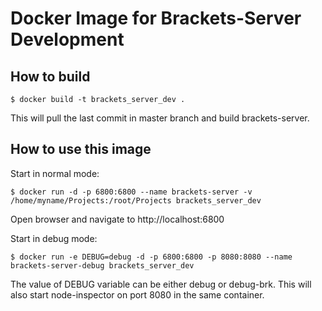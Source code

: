 Docker Image for Brackets-Server Development
============================================

How to build
------------

    $ docker build -t brackets_server_dev .
    
This will pull the last commit in master branch and build brackets-server.

How to use this image
---------------------

Start in normal mode:

    $ docker run -d -p 6800:6800 --name brackets-server -v /home/myname/Projects:/root/Projects brackets_server_dev

Open browser and navigate to http://localhost:6800

Start in debug mode:

    $ docker run -e DEBUG=debug -d -p 6800:6800 -p 8080:8080 --name brackets-server-debug brackets_server_dev
    
The value of DEBUG variable can be either debug or debug-brk. This will also start node-inspector on port 8080 in the same container.

